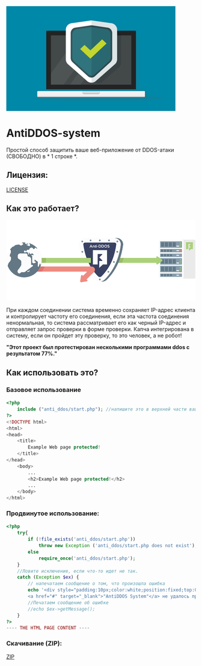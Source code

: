 <img src="img/icone.png" >
<h1>AntiDDOS-system</h1>
Простой способ защитить ваше веб-приложение от DDOS-атаки (СВОБОДНО) в * 1 строке *.

## Лицензия:
[LICENSE](https://github.com/lkapitman/Anti-ddos/blob/master/LICENSE "LICENSE")

## Как это работает?
<img src="img/icon.png" >

При каждом соединении система временно сохраняет IP-адрес клиента и контролирует частоту его соединения, если эта частота соединения ненормальная, то система рассматривает его как черный IP-адрес и отправляет запрос проверки в форме проверки. Капча интегрирована в систему, если он пройдет эту проверку, то это человек, а не робот!

**"Этот проект был протестирован несколькими программами ddos ​​с результатом 77%."**
## Как использовать это?

### Базовое использование
```php
<?php
	include ("anti_ddos/start.php"); //напишите это в верхней части вашего PHP-приложения и все готово !!!
?>
<!DOCTYPE html>
<html>
<head>
	<title>
		Example Web page protected!
	</title>
</head>
	<body>
		...
		<h2>Example Web page protected!</h2>
		...
	</body>
</html>
```

### Продвинутое использование:
```php
<?php
	try{
		if (!file_exists('anti_ddos/start.php'))
			throw new Exception ('anti_ddos/start.php does not exist');
		else
			require_once('anti_ddos/start.php');
	}
	//Ловите исключение, если что-то идет не так.
	catch (Exception $ex) {
		// напечатаем сообщение о том, что произошла ошибка
		echo '<div style="padding:10px;color:white;position:fixed;top:0;left:0;width:100%;background:black;text-align:center;">
		<a href="#" target="_blank">"AntiDDOS System"</a> не удалось правильно загрузить на этом сайте, пожалуйста, оставьте комментарий \'catch Exception\' чтобы увидеть, что происходит!</div>';
		//Печатаем сообщение об ошибке
		//echo $ex->getMessage();
	}
?>
---- THE HTML PAGE CONTENT ----
```
### Скачивание (ZIP):
[ZIP](https://github.com/lkapitman/Anti-ddos/archive/master.zip "Download")
